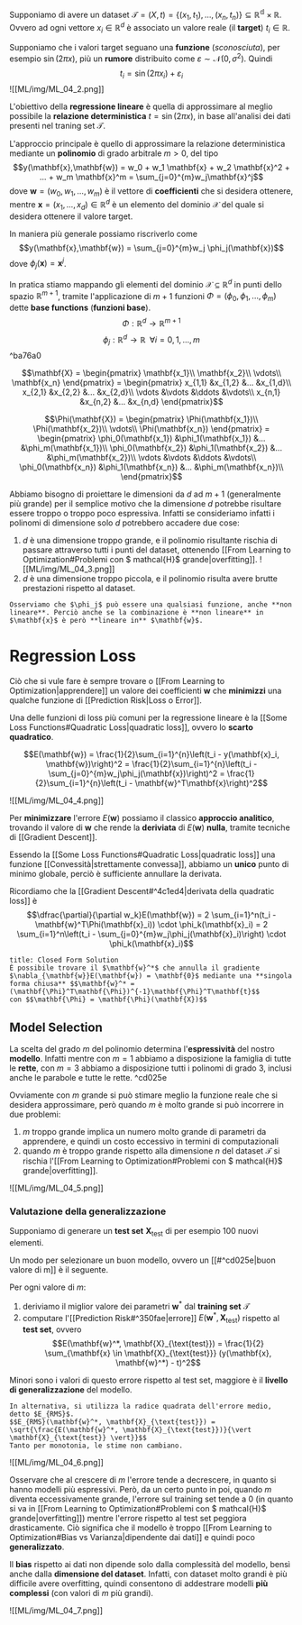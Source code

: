 Supponiamo di avere un dataset $\mathcal{T} = (X,t) = \lbrace (x_1,t_1), ..., (x_n, t_n) \rbrace \subseteq \mathbb{R^d} \times \mathbb{R}$.
Ovvero ad ogni vettore $x_i \in \mathbb{R}^d$ è associato un valore reale (il **target**) $t_i \in \mathbb{R}$.

Supponiamo che i valori target seguano una **funzione** (*sconosciuta*), per esempio $\sin(2\pi x)$, più un **rumore** distribuito come $\varepsilon \sim \mathcal{N}(0, \sigma^2)$. 
Quindi $$t_i = \sin(2\pi x_i) + \varepsilon_i$$
![[ML/img/ML_04_2.png]]

L'obiettivo della **regressione lineare** è quella di approssimare al meglio possibile la **relazione deterministica** $t = \sin(2\pi x)$, in base all'analisi dei dati presenti nel traning set $\mathcal{T}$.

L'approccio principale è quello di approssimare la relazione deterministica mediante un **polinomio** di grado arbitrale $m > 0$, del tipo $$y(\mathbf{x},\mathbf{w}) = w_0 + w_1 \mathbf{x} + w_2 \mathbf{x}^2 + ... + w_m \mathbf{x}^m = \sum_{j=0}^{m}w_j\mathbf{x}^j$$ dove $\mathbf{w} = (w_0, w_1, ..., w_m)$ è il vettore di **coefficienti** che si desidera ottenere, mentre $\mathbf{x} = (x_1, ..., x_d) \in \mathbb{R}^d$ è un elemento del dominio $\mathcal{X}$ del quale si desidera ottenere il valore target.

In maniera più generale possiamo riscriverlo come $$y(\mathbf{x},\mathbf{w}) = \sum_{j=0}^{m}w_j \phi_j(\mathbf{x})$$ dove $\phi_j(\mathbf{x}) = \mathbf{x}^j$.

In pratica stiamo mappando gli elementi del dominio $\mathcal{X} \subseteq \mathbb{R}^d$ in punti dello spazio $\mathbb{R}^{m+1}$, tramite l'applicazione di $m+1$ funzioni $\Phi = (\phi_0, \phi_1, ..., \phi_m)$ dette **base functions** (**funzioni base**).
$$\Phi: \mathbb{R}^d \to \mathbb{R}^{m+1}$$
$$\phi_j : \mathbb{R}^d \to \mathbb{R} \;\; \forall i=0,1,...,m$$ ^ba76a0

$$\mathbf{X} =
\begin{pmatrix}
\mathbf{x_1}\\
\mathbf{x_2}\\
\vdots\\
\mathbf{x_n}
\end{pmatrix} =
\begin{pmatrix}
x_{1,1} &x_{1,2} &... &x_{1,d}\\
x_{2,1} &x_{2,2} &... &x_{2,d}\\
\vdots &\vdots &\ddots &\vdots\\
x_{n,1} &x_{n,2} &... &x_{n,d}
\end{pmatrix}$$

$$\Phi(\mathbf{X}) =
\begin{pmatrix}
\Phi(\mathbf{x_1})\\
\Phi(\mathbf{x_2})\\
\vdots\\
\Phi(\mathbf{x_n})
\end{pmatrix} =
\begin{pmatrix}
\phi_0(\mathbf{x_1}) &\phi_1(\mathbf{x_1}) &... &\phi_m(\mathbf{x_1})\\
\phi_0(\mathbf{x_2}) &\phi_1(\mathbf{x_2}) &... &\phi_m(\mathbf{x_2})\\
\vdots &\vdots &\ddots &\vdots\\
\phi_0(\mathbf{x_n}) &\phi_1(\mathbf{x_n}) &... &\phi_m(\mathbf{x_n})\\
\end{pmatrix}$$




Abbiamo bisogno di proiettare le dimensioni da $d$ ad $m+1$ (generalmente più grande) per il semplice motivo che la dimensione $d$ potrebbe risultare essere troppo o troppo poco espressiva.
Infatti se consideriamo infatti i polinomi di dimensione solo $d$ potrebbero accadere due cose:
1. $d$ è una dimensione troppo grande, e il polinomio risultante rischia di passare attraverso tutti i punti del dataset, ottenendo [[From Learning to Optimization#Problemi con $ mathcal{H}$ grande|overfitting]]. ![[ML/img/ML_04_3.png]]
2. $d$ è una dimensione troppo piccola, e il polinomio risulta avere brutte prestazioni rispetto al dataset.

```ad-warning
Osserviamo che $\phi_j$ può essere una qualsiasi funzione, anche **non lineare**. Perciò anche se la combinazione è **non lineare** in $\mathbf{x}$ è però **lineare in** $\mathbf{w}$. 
```

# Regression Loss
Ciò che si vule fare è sempre trovare o [[From Learning to Optimization|apprendere]] un valore dei coefficienti $\mathbf{w}$ che **minimizzi** una qualche funzione di [[Prediction Risk|Loss o Error]].

Una delle funzioni di loss più comuni per la regressione lineare è la [[Some Loss Functions#Quadratic Loss|quadratic loss]], ovvero lo **scarto quadratico**.

$$E(\mathbf{w}) = \frac{1}{2}\sum_{i=1}^{n}\left(t_i - y(\mathbf{x}_i, \mathbf{w})\right)^2 = \frac{1}{2}\sum_{i=1}^{n}\left(t_i - \sum_{j=0}^{m}w_j\phi_j(\mathbf{x})\right)^2 = \frac{1}{2}\sum_{i=1}^{n}\left(t_i - \mathbf{w}^T\mathbf{x}\right)^2$$

![[ML/img/ML_04_4.png]]

Per **minimizzare** l'errore $E(\mathbf{w})$ possiamo il classico **approccio analitico**, trovando il valore di $\mathbf{w}$ che rende la **deriviata** di $E(\mathbf{w})$ **nulla**, tramite tecniche di [[Gradient Descent]].

Essendo la [[Some Loss Functions#Quadratic Loss|quadratic loss]] una funzione [[Convessità|strettamente convessa]], abbiamo un **unico** punto di minimo globale, perciò è sufficiente annullare la derivata.

Ricordiamo che la [[Gradient Descent#^4c1ed4|derivata della quadratic loss]] è $$\dfrac{\partial}{\partial w_k}E(\mathbf{w}) = 2 \sum_{i=1}^n(t_i - \mathbf{w}^T\Phi(\mathbf{x}_i)) \cdot \phi_k(\mathbf{x}_i) = 2 \sum_{i=1}^n\left(t_i - \sum_{j=0}^{m}w_j\phi_j(\mathbf{x}_i)\right) \cdot \phi_k(\mathbf{x}_i)$$
```ad-important
title: Closed Form Solution
È possibile trovare il $\mathbf{w}^*$ che annulla il gradiente $\nabla_{\mathbf{w}}E(\mathbf{w}) = \mathbf{0}$ mediante una **singola forma chiusa** $$\mathbf{w}^* = (\mathbf{\Phi}^T\mathbf{\Phi})^{-1}\mathbf{\Phi}^T\mathbf{t}$$
con $$\mathbf{\Phi} = \mathbf{\Phi}(\mathbf{X})$$
```

## Model Selection
La scelta del grado $m$ del polinomio determina l'**espressività** del nostro **modello**.
Infatti mentre con $m = 1$ abbiamo a disposizione la famiglia di tutte le **rette**, con $m =3$ abbiamo a disposizione tutti i polinomi di grado 3, inclusi anche le parabole e tutte le rette. ^cd025e

Ovviamente con $m$ grande si può stimare meglio la funzione reale che si desidera approssimare, però quando $m$ è molto grande si può incorrere in due problemi:
1. $m$ troppo grande implica un numero molto grande di parametri da apprendere, e quindi un costo eccessivo in termini di computazionali
2. quando $m$ è troppo grande rispetto alla dimensione $n$ del dataset $\mathcal{T}$ si rischia l'[[From Learning to Optimization#Problemi con $ mathcal{H}$ grande|overfitting]]. 

![[ML/img/ML_04_5.png]]


### Valutazione della generalizzazione
Supponiamo di generare un **test set** $\mathbf{X}_{\text{test}}$ di per esempio 100 nuovi elementi.

Un modo per selezionare un buon modello, ovvero un [[#^cd025e|buon valore di m]] è il seguente.

Per ogni valore di $m$:
1. deriviamo il miglior valore dei parametri $\mathbf{w}^*$ dal **training set** $\mathcal{T}$
2. computare l'[[Prediction Risk#^350fae|errore]] $E(\mathbf{w}^*, \mathbf{X}_{\text{test}})$ rispetto al **test set**, ovvero $$E(\mathbf{w}^*, \mathbf{X}_{\text{test}}) = \frac{1}{2} \sum_{\mathbf{x} \in \mathbf{X}_{\text{test}}} (y(\mathbf{x}, \mathbf{w}^*) - t)^2$$

Minori sono i valori di questo errore rispetto al test set, maggiore è il **livello di generalizzazione** del modello.

```ad-info
In alternativa, si utilizza la radice quadrata dell'errore medio, detto $E_{RMS}$.
$$E_{RMS}(\mathbf{w}^*, \mathbf{X}_{\text{test}}) = \sqrt{\frac{E(\mathbf{w}^*, \mathbf{X}_{\text{test}})}{\vert \mathbf{X}_{\text{test}} \vert}}$$
Tanto per monotonia, le stime non cambiano.
```

![[ML/img/ML_04_6.png]]

Osservare che al crescere di $m$ l'errore tende a decrescere, in quanto si hanno modelli più espressivi.
Però, da un certo punto in poi, quando $m$ diventa eccessivamente grande, l'errore sul training set tende a 0 (in quanto si va in [[From Learning to Optimization#Problemi con $ mathcal{H}$ grande|overfitting]]) mentre l'errore rispetto al test set peggiora drasticamente.
Ciò significa che il modello è troppo [[From Learning to Optimization#Bias vs Varianza|dipendente dai dati]] e quindi poco **generalizzato**.

Il **bias** rispetto ai dati non dipende solo dalla complessità del modello, bensì anche dalla **dimensione del dataset**.
Infatti, con dataset molto grandi è più difficile avere overfitting, quindi consentono di addestrare modelli **più complessi** (con valori di $m$ più grandi).

![[ML/img/ML_04_7.png]]

